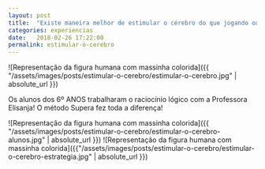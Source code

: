 ```yaml
---
layout: post
title:  "Existe maneira melhor de estimular o cérebro do que jogando ou brincando?"
categories: experiencias
date:   2018-02-26 17:22:00
permalink: estimular-o-cerebro
---
```


![Representação da figura humana com massinha colorida]({{ "/assets/images/posts/estimular-o-cerebro/estimular-o-cerebro.jpg" | absolute_url }})

Os alunos dos 6º ANOS trabalharam o raciocínio lógico com a Professora Elisanja!
O método Supera fez toda a diferença!

![Representação da figura humana com massinha colorida]({{ "/assets/images/posts/estimular-o-cerebro/estimular-o-cerebro-alunos.jpg" | absolute_url }})
![Representação da figura humana com massinha colorida]({{"/assets/images/posts/estimular-o-cerebro/estimular-o-cerebro-estrategia.jpg" | absolute_url }})
